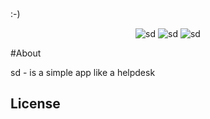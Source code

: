 :-)

<p align="center">
	<img src="https://s14.postimg.io/sdo77t6k1/screenshot01.png" alt="sd">
	<img src="https://s14.postimg.org/w55prz9kh/screenshot02.png" alt="sd">
	<img src="https://s9.postimg.io/ec53gfhhb/screenshot01.png" alt="sd">
</p>

#About

sd - is a simple app like a helpdesk

## License